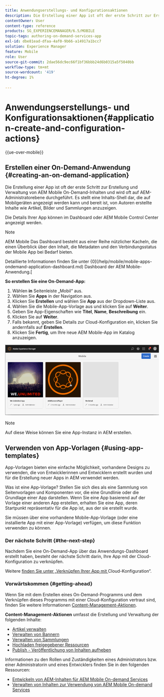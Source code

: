 ```yaml
---
title: Anwendungserstellungs- und Konfigurationsaktionen
description: Die Erstellung einer App ist oft der erste Schritt zur Erstellung und Verwaltung von AEM Mobile On-Demand-Inhalten. Auf dieser Seite erfahren Sie mehr darüber.
contentOwner: User
content-type: reference
products: SG_EXPERIENCEMANAGER/6.5/MOBILE
topic-tags: authoring-on-demand-services-app
exl-id: dbe81ead-dfaa-4af0-9b66-a14917a1bcc7
solution: Experience Manager
feature: Mobile
role: User
source-git-commit: 2dae56dc9ec66f1bf36bbb24d6b0315a5f5040bb
workflow-type: tm+mt
source-wordcount: '419'
ht-degree: 1%

---
```


# Anwendungserstellungs- und Konfigurationsaktionen{#application-create-and-configuration-actions}

{{ue-over-mobile}}

## Erstellen einer On-Demand-Anwendung {#creating-an-on-demand-application}

Die Erstellung einer App ist oft der erste Schritt zur Erstellung und Verwaltung von AEM Mobile On-Demand-Inhalten und wird oft auf AEM-Administratorebene durchgeführt. Es stellt eine Inhalts-Shell dar, die auf Mobilgeräten angezeigt werden kann und bereit ist, von Autoren erstellte Inhalte wie Artikel, Bilder und Sammlungen anzuzeigen.

Die Details Ihrer App können im Dashboard oder AEM Mobile Control Center angezeigt werden.

>[!NOTE]
>
>AEM Mobile Das Dashboard besteht aus einer Reihe nützlicher Kacheln, die einen Überblick über den Inhalt, die Metadaten und den Verbindungsstatus der Mobile App bei Bedarf bieten.
>
>Detaillierte Informationen finden Sie unter {0](/help/mobile/mobile-apps-ondemand-application-dashboard.md) Dashboard der AEM Mobile-Anwendung.[

**So erstellen Sie eine On-Demand-App:**

1. Wählen **in** Seitenleiste „Mobil“ aus.
1. Wählen Sie **Apps** in der Navigation aus.
1. Klicken Sie **Erstellen** und wählen Sie **App** aus der Dropdown-Liste aus.
1. Wählen Sie die Mobile-App-Vorlage aus und klicken Sie auf **Weiter**.
1. Geben Sie App-Eigenschaften wie **Titel**, **Name**, **Beschreibung** ein.
1. Klicken Sie auf **Weiter**.
1. Falls bekannt, geben Sie Details zur Cloud-Konfiguration ein, klicken Sie andernfalls auf **Erstellen**.
1. Klicken Sie **Fertig**, um Ihre neue AEM Mobile-App im Katalog anzuzeigen.

![chlimage_1](assets/chlimage_1.gif)

>[!NOTE]
>
>Auf diese Weise können Sie eine App-Instanz in AEM erstellen.

## Verwenden von App-Vorlagen {#using-app-templates}

App-Vorlagen bieten eine einfache Möglichkeit, vorhandene Designs zu verwenden, die von Entwicklerinnen und Entwicklern erstellt wurden und für die Erstellung neuer Apps in AEM verwendet werden.

Was ist eine App-Vorlage? Stellen Sie sich dies als eine Sammlung von Seitenvorlagen und Komponenten vor, die eine Grundlinie oder die Grundlage einer App darstellen.
Wenn Sie eine App basierend auf der Vorlage einer anderen App erstellen, erhalten Sie eine App, deren Startpunkt repräsentativ für die App ist, aus der sie erstellt wurde.

Sie müssen über eine vorhandene Mobile-App-Vorlage (oder eine installierte App mit einer App-Vorlage) verfügen, um diese Funktion verwenden zu können.

### Der nächste Schritt {#the-next-step}

Nachdem Sie eine On-Demand-App über das Anwendungs-Dashboard erstellt haben, besteht der nächste Schritt darin, Ihre App mit der Cloud-Konfiguration zu verknüpfen.

Weitere [ finden Sie unter „Verknüpfen Ihrer App mit ](/help/mobile/mobile-on-demand-associating-an-on-demand-app-to-cloud-configuration.md) Cloud-Konfiguration“.

### Vorwärtskommen {#getting-ahead}

Wenn Sie mit dem Erstellen eines On-Demand-Programms und dem Verknüpfen dieses Programms mit einer Cloud-Konfiguration vertraut sind, finden Sie weitere Informationen [Content-Management-Aktionen](/help/mobile/mobile-apps-ondemand-manage-content-ondemand.md).

**Content-Management-Aktionen** umfasst die Erstellung und Verwaltung der folgenden Inhalte:

* [Artikel verwalten](/help/mobile/mobile-on-demand-managing-articles.md)
* [Verwalten von Bannern](/help/mobile/mobile-on-demand-managing-banners.md)
* [Verwalten von Sammlungen](/help/mobile/mobile-on-demand-managing-collections.md)
* [Hochladen freigegebener Ressourcen](/help/mobile/mobile-on-demand-shared-resources.md)
* [Publish - Veröffentlichung von Inhalten aufheben](/help/mobile/mobile-on-demand-publishing-unpublishing.md)

Informationen zu den Rollen und Zuständigkeiten eines Administrators bzw. einer Administratorin und eines Entwicklers finden Sie in den folgenden Ressourcen:

* [Entwickeln von AEM-Inhalten für AEM Mobile On-demand Services](/help/mobile/aem-mobile-on-demand.md)
* [Verwalten von Inhalten zur Verwendung von AEM Mobile On-demand Services](/help/mobile/aem-mobile.md)
